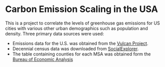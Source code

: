 Carbon Emission Scaling in the USA
========

This is a project to correlate the levels of greenhouse gas emissions for US cities with various other urban demographics 
such as population and density. Three primary data sources were used:

* Emissions data for the U.S. was obtained from the [Vulcan Project](http://vulcan.project.asu.edu/research.php).
* Decennial census data was downloaded from [SocialExplorer](http://www.socialexplorer.com/explore/tables).
* The table containing counties for each MSA was obtained form the [Bureau of Economic Analysis](http://www.bea.gov/regional/docs/msalist.cfm "Statistical Areas")
